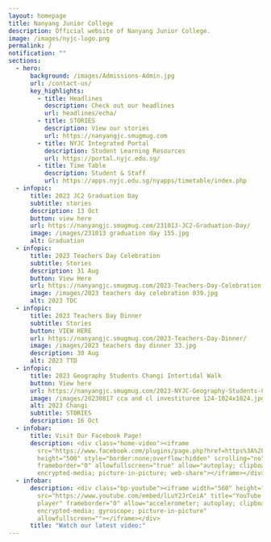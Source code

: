 ```yaml
---
layout: homepage
title: Nanyang Junior College
description: Official website of Nanyang Junior College.
image: /images/nyjc-logo.png
permalink: /
notification: ""
sections:
  - hero:
      background: /images/Admissions-Admin.jpg
      url: /contact-us/
      key_highlights:
        - title: Headlines
          description: Check out our headlines
          url: headlines/echa/
        - title: STORIES
          description: View our stories
          url: https://nanyangjc.smugmug.com
        - title: NYJC Integrated Portal
          description: Student Learning Resources
          url: https://portal.nyjc.edu.sg/
        - title: Time Table
          description: Student & Staff
          url: https://apps.nyjc.edu.sg/nyapps/timetable/index.php
  - infopic:
      title: 2023 JC2 Graduation Day
      subtitle: stories
      description: 13 Oct
      button: view here
      url: https://nanyangjc.smugmug.com/231013-JC2-Graduation-Day/
      image: /images/231013 graduation day 155.jpg
      alt: Graduation
  - infopic:
      title: 2023 Teachers Day Celebration
      subtitle: Stories
      description: 31 Aug
      button: View Here
      url: https://nanyangjc.smugmug.com/2023-Teachers-Day-Celebration
      image: /images/2023 teachers day celebration 039.jpg
      alt: 2023 TDC
  - infopic:
      title: 2023 Teachers Day Dinner
      subtitle: Stories
      button: VIEW HERE
      url: https://nanyangjc.smugmug.com/2023-Teachers-Day-Dinner/
      image: /images/2023 teachers day dinner 33.jpg
      description: 30 Aug
      alt: 2023 TTD
  - infopic:
      title: 2023 Geography Students Changi Intertidal Walk
      button: View here
      url: https://nanyangjc.smugmug.com/2023-NYJC-Geography-Students-Changi-Intertidal-Walk/
      image: /images/20230817 cca and cl investituree 124-1024x1024.jpg
      alt: 2023 Changi
      subtitle: STORIES
      description: 16 Oct
  - infobar:
      title: Visit Our Facebook Page!
      description: <div class="home-video"><iframe
        src="https://www.facebook.com/plugins/page.php?href=https%3A%2F%2Fwww.facebook.com%2FNanyangjc%2F&tabs=timeline&width=340&height=500&small_header=false&adapt_container_width=true&hide_cover=false&show_facepile=true&appId"
        height="500" style="border:none;overflow:hidden" scrolling="no"
        frameborder="0" allowfullscreen="true" allow="autoplay; clipboard-write;
        encrypted-media; picture-in-picture; web-share"></iframe></div>
  - infobar:
      description: <div class="bp-youtube"><iframe width="560" height="315"
        src="https://www.youtube.com/embed/lLuY2JrCeiA" title="YouTube video
        player" frameborder="0" allow="accelerometer; autoplay; clipboard-write;
        encrypted-media; gyroscope; picture-in-picture"
        allowfullscreen=""></iframe></div>
      title: "Watch our latest video:"
---
```


